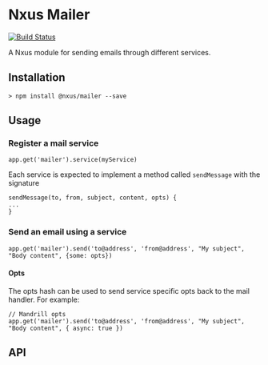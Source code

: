 # Nxus Mailer

[![Build Status](https://travis-ci.org/nxus/mailer.svg?branch=master)](https://travis-ci.org/nxus/mailer)

A Nxus module for sending emails through different services. 

## Installation

    > npm install @nxus/mailer --save

## Usage

### Register a mail service

    app.get('mailer').service(myService)

Each service is expected to implement a method called `sendMessage` with the signature

    sendMessage(to, from, subject, content, opts) {
    ...
    }

### Send an email using a service

    app.get('mailer').send('to@address', 'from@address', "My subject", "Body content", {some: opts})

#### Opts

The opts hash can be used to send service specific opts back to the mail handler.  For example:

    // Mandrill opts
    app.get('mailer').send('to@address', 'from@address', "My subject", "Body content", { async: true })

## API

